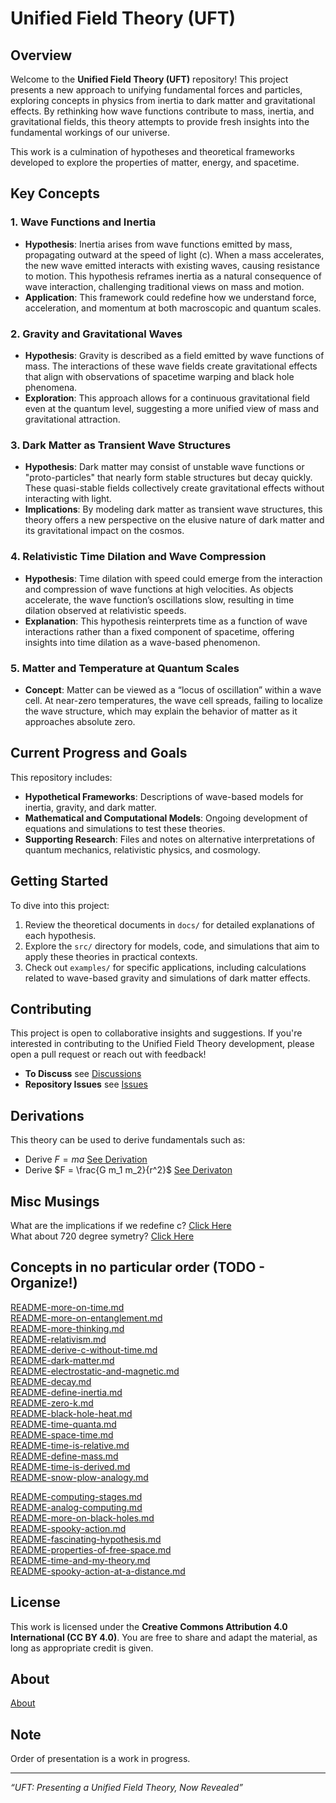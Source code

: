 # Unified Field Theory (UFT)

## Overview

Welcome to the **Unified Field Theory (UFT)** repository! This project presents a new approach to unifying fundamental forces and particles, exploring concepts in physics from inertia to dark matter and gravitational effects. By rethinking how wave functions contribute to mass, inertia, and gravitational fields, this theory attempts to provide fresh insights into the fundamental workings of our universe.

This work is a culmination of hypotheses and theoretical frameworks developed to explore the properties of matter, energy, and spacetime. 

## Key Concepts

### 1. **Wave Functions and Inertia**
   - **Hypothesis**: Inertia arises from wave functions emitted by mass, propagating outward at the speed of light (c). When a mass accelerates, the new wave emitted interacts with existing waves, causing resistance to motion. This hypothesis reframes inertia as a natural consequence of wave interaction, challenging traditional views on mass and motion.
   - **Application**: This framework could redefine how we understand force, acceleration, and momentum at both macroscopic and quantum scales.

### 2. **Gravity and Gravitational Waves**
   - **Hypothesis**: Gravity is described as a field emitted by wave functions of mass. The interactions of these wave fields create gravitational effects that align with observations of spacetime warping and black hole phenomena.
   - **Exploration**: This approach allows for a continuous gravitational field even at the quantum level, suggesting a more unified view of mass and gravitational attraction.

### 3. **Dark Matter as Transient Wave Structures**
   - **Hypothesis**: Dark matter may consist of unstable wave functions or "proto-particles" that nearly form stable structures but decay quickly. These quasi-stable fields collectively create gravitational effects without interacting with light.
   - **Implications**: By modeling dark matter as transient wave structures, this theory offers a new perspective on the elusive nature of dark matter and its gravitational impact on the cosmos.

### 4. **Relativistic Time Dilation and Wave Compression**
   - **Hypothesis**: Time dilation with speed could emerge from the interaction and compression of wave functions at high velocities. As objects accelerate, the wave function’s oscillations slow, resulting in time dilation observed at relativistic speeds.
   - **Explanation**: This hypothesis reinterprets time as a function of wave interactions rather than a fixed component of spacetime, offering insights into time dilation as a wave-based phenomenon.

### 5. **Matter and Temperature at Quantum Scales**
   - **Concept**: Matter can be viewed as a “locus of oscillation” within a wave cell. At near-zero temperatures, the wave cell spreads, failing to localize the wave structure, which may explain the behavior of matter as it approaches absolute zero.

## Current Progress and Goals

This repository includes:
- **Hypothetical Frameworks**: Descriptions of wave-based models for inertia, gravity, and dark matter.
- **Mathematical and Computational Models**: Ongoing development of equations and simulations to test these theories.
- **Supporting Research**: Files and notes on alternative interpretations of quantum mechanics, relativistic physics, and cosmology.

## Getting Started

To dive into this project:
1. Review the theoretical documents in `docs/` for detailed explanations of each hypothesis.
2. Explore the `src/` directory for models, code, and simulations that aim to apply these theories in practical contexts.
3. Check out `examples/` for specific applications, including calculations related to wave-based gravity and simulations of dark matter effects.

## Contributing

This project is open to collaborative insights and suggestions. If you're interested in contributing to the Unified Field Theory development, please open a pull request or reach out with feedback!

- **To Discuss**        see [Discussions](https://github.com/cpsource/UFT/discussions)
- **Repository Issues** see [Issues](https://github.com/cpsource/UFT/issues)

## Derivations

This theory can be used to derive fundamentals such as:

- Derive $F = ma$ [See Derivation](https://t2m.io/i1SNwFO)
- Derive $F = \frac{G m_1 m_2}{r^2}$ [See Derivaton](https://t2m.io/qifOSa0)

## Misc Musings

What are the implications if we redefine c? [Click Here](https://t2m.io/7SAxanm)
<br>
What about 720 degree symetry? [Click Here](https://t2m.io/RxdfOLQ)

## Concepts in no particular order (TODO - Organize!)

[README-more-on-time.md](https://t2m.io/rcuMkk8)
<br>
[README-more-on-entanglement.md](https://t2m.io/mPQY3vd)
<br>
[README-more-thinking.md](https://t2m.io/aLAOv3s)
<br>
[README-relativism.md](https://t2m.io/bcX9wFa)
<br>
[README-derive-c-without-time.md](https://t2m.io/aYRXu7q)
<br>
[README-dark-matter.md](https://t2m.io/dqht6sN)
<br>
[README-electrostatic-and-magnetic.md](https://t2m.io/BTMt6eW)
<br>
[README-decay.md](https://t2m.io/2oUoGUf)
<br>
[README-define-inertia.md](https://t2m.io/RWx6nNj)
<br>
[README-zero-k.md](https://t2m.io/JQCJn6p)
<br>
[README-black-hole-heat.md](https://t2m.io/K3ybx2d)
<br>
[README-time-quanta.md](https://t2m.io/9qGjEnX)
<br>
[README-space-time.md](https://t2m.io/zjVrZAT)
<br>
[README-time-is-relative.md](https://t2m.io/QK1xNy9)
<br>
[README-define-mass.md](https://t2m.io/e9RAVQW)
<br>
[README-time-is-derived.md](https://t2m.io/u0WvK1q)
<br>
[README-snow-plow-analogy.md](https://t2m.io/2t0iUHY)
<!--
[README-derive-f.md](https://t2m.io/qifOSa0)
<br>
[README-derive-fema.md](https://t2m.io/i1SNwFO)
<br>
-->
[README-computing-stages.md](https://t2m.io/5zQ9i76)
<br>
[README-analog-computing.md](https://t2m.io/aftdKzA)
<br>
[README-more-on-black-holes.md](https://t2m.io/UL2rHD5)
<br>
[README-spooky-action.md](https://t2m.io/neagq7w)
<br>
[README-fascinating-hypothesis.md](https://t2m.io/iiFMKkO)
<br>
[README-properties-of-free-space.md](https://t2m.io/pw6z7c7)
<br>
[README-time-and-my-theory.md](https://t2m.io/xMfBBn1)
<br>
[README-spooky-action-at-a-distance.md](https://t2m.io/i2Z6eqU)

## License

This work is licensed under the **Creative Commons Attribution 4.0 International (CC BY 4.0)**. You are free to share and adapt the material, as long as appropriate credit is given.

## About

[About](https://t2m.io/KTAZ44M)

## Note

Order of presentation is a work in progress.

---

*“UFT: Presenting a Unified Field Theory, Now Revealed”*

